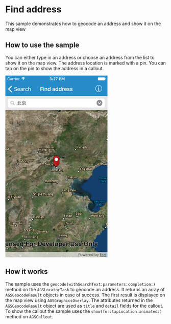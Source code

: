# Find address

This sample demonstrates how to geocode an address and show it on the map view


## How to use the sample

You can either type in an address or choose an address from the list to show it on the map view. The address location is marked with a pin. You can tap on the pin to show the address in a callout.


![](image1.png)


## How it works

The sample uses the `geocode(withSearchText:parameters:completion:)` method on the `AGSLocatorTask` to geocode an address. It returns an array of `AGSGeocodeResult` objects in case of success. The first result is displayed on the map view using `AGSGraphicsOverlay`. The attributes returned in the `AGSGeocodeResult` object are used as `title` and `detail` fields for the callout.  To show the callout the sample uses the `show(for:tapLocation:animated:)` method on `AGSCallout`.



